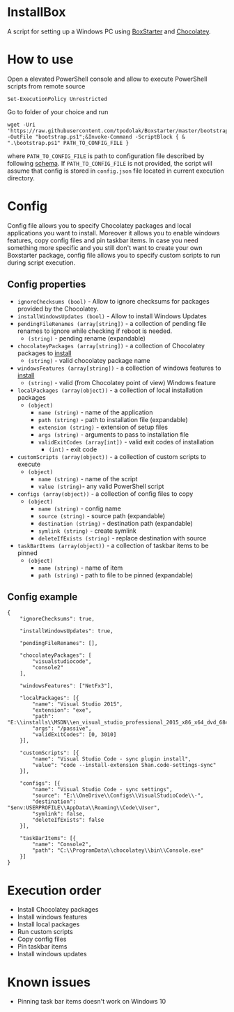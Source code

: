 # InstallBox
A script for setting up a Windows PC using [BoxStarter](http://boxstarter.org/) and [Chocolatey](https://chocolatey.org/).
# How to use
Open a elevated PowerShell console and allow to execute PowerShell scripts from remote source
````
Set-ExecutionPolicy Unrestricted
````
Go to folder of your choice and run
````
wget -Uri 'https://raw.githubusercontent.com/tpodolak/Boxstarter/master/bootstrap.ps1' -OutFile "bootstrap.ps1";&Invoke-Command -ScriptBlock { & ".\bootstrap.ps1" PATH_TO_CONFIG_FILE }
````
where ``PATH_TO_CONFIG_FILE`` is path to configuration file described by following  [schema](https://github.com/tpodolak/Boxstarter/blob/master/config.schema.json).
If ``PATH_TO_CONFIG_FILE`` is not provided, the script will assume that config is stored in ``config.json`` file located in current execution directory.
# Config
Config file allows you to specify Chocolatey packages and local applications you want to install. Moreover it allows you to enable windows features,
copy config files and pin taskbar items. In case you need something more specific and you still don't want to create your own Boxstarter package, config file
allows you to specify custom scripts to run during script execution.
## Config properties

- ``ignoreChecksums (bool)`` - Allow to ignore checksums for packages provided by the Chocolatey.
- ``installWindowsUpdates (bool)`` - Allow to install Windows Updates
- ``pendingFileRenames (array[string])`` - a collection of pending file renames to ignore while checking if reboot is needed.
  - ``(string)`` - pending rename (expandable)
- ``chocolateyPackages (array[string])`` - a collection of Chocolatey packages to [install](https://github.com/chocolatey/choco/wiki/CommandsInstall#examples)
  - ``(string)`` - valid chocolatey package name
- ``windowsFeatures (array[string])`` - a collection of windows features to [install](https://github.com/chocolatey/choco/wiki/CommandsList#windows-features)
  - ``(string)`` - valid (from Chocolatey point of view) Windows feature
- ``localPackages (array(object))`` - a collection of local installation packages
  - ``(object)``
    - ``name (string)`` - name of the application
    - ``path (string)`` - path to installation file (expandable)
    - ``extension (string)`` - extension of setup files
    - ``args (string)`` - arguments to pass to installation file
    - ``validExitCodes (array[int])`` - valid exit codes of installation
      * ``(int)`` - exit code
- ``customScripts (array(object))`` - a collection of custom scripts to execute
  - ``(object)``
    - ``name (string)`` - name of the script
    - ``value (string)``- any valid PowerShell script
- ``configs (array(object))`` - a collection of config files to copy
  - ``(object)``
    - ``name (string)`` - config name
    - ``source (string)`` - source path (expandable)
    - ``destination (string)`` - destination path (expandable)
    - ``symlink (string)`` - create symlink
    - ``deleteIfExists (string)`` - replace destination with source
- ``taskBarItems (array(object))`` - a collection of taskbar items to be pinned
  - ``(object)``
    - ``name (string)`` - name of item
    - ``path (string)`` - path to file to be pinned (expandable)

## Config example
````
{
    "ignoreChecksums": true,

    "installWindowsUpdates": true,

    "pendingFileRenames": [],

    "chocolateyPackages": [
        "visualstudiocode",
        "console2"
    ],

    "windowsFeatures": ["NetFx3"],

    "localPackages": [{
        "name": "Visual Studio 2015",
        "extension": "exe",
        "path": "E:\\installs\\MSDN\\en_visual_studio_professional_2015_x86_x64_dvd_6846629\\vs_professional.exe",
        "args": "/passive",
        "validExitCodes": [0, 3010]
    }],

    "customScripts": [{
        "name": "Visual Studio Code - sync plugin install",
        "value": "code --install-extension Shan.code-settings-sync"
    }],

    "configs": [{
        "name": "Visual Studio Code - sync settings",
        "source": "E:\\OneDrive\\Configs\\VisualStudioCode\\-",
        "destination": "$env:USERPROFILE\\AppData\\Roaming\\Code\\User",
        "symlink": false,
        "deleteIfExists": false
    }],

    "taskBarItems": [{
        "name": "Console2",
        "path": "C:\\ProgramData\\chocolatey\\bin\\Console.exe"
    }]
}
````
# Execution order
* Install Chocolatey packages
* Install windows features
* Install local packages
* Run custom scripts
* Copy config files
* Pin taskbar items
* Install windows updates

# Known issues
* Pinning task bar items doesn't work on Windows 10 

